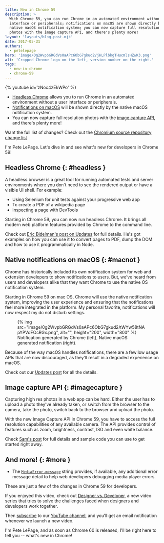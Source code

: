 ```yaml
---
title: New in Chrome 59
description: >
  With Chrome 59, you can run Chrome in an automated environment without a user
  interface or peripherals; notifications on macOS are shown directly by the
  native macOS notification system; you can now capture full resolution
  photos with the image capture API, and there's plenty more!
layout: 'layouts/blog-post.njk'
date: 2017-05-31
authors:
  - petelepage
hero: 'image/0g2WvpbGRGdVs0aAPc6ObG7gkud2/jHLPlbkgTHucmlsHZwK3.png'
alt: 'Cropped Chrome logo on the left, version number on the right.'
tags:
  - new-in-chrome
  - chrome-59
---
```


{% youtube id='zNoc4zEkWPo' %}

* [Headless Chrome](#headless) allows you to run Chrome in an automated
  environment without a user interface or peripherals.
* [Notifications on macOS](#macnot) will be shown directly by the native
  macOS notification system.
* You can now capture full resolution photos with the
  [image capture API](#imagecapture), and there's plenty more!

Want the full list of changes? Check out the
[Chromium source repository change list](https://chromium.googlesource.com/chromium/src/+log/58.0.3029.81..59.0.3071.80?pretty=fuller&n=10000)

I'm Pete LePage. Let's dive in and see what's new for developers in Chrome 59!

## Headless Chrome {: #headless }

A headless browser is a great tool for running automated tests and server
environments where you don't need to see the rendered output or have a
visible UI shell. For example:

* Using Selenium for unit tests against your progressive web app
* To create a PDF of a wikipedia page
* Inspecting a page with DevTools

Starting in Chrome 59, you can now run headless Chrome. It brings all modern web
platform features provided by Chrome to the command line.

Check out [Eric Bidelman's post on Updates](https://developers.google.com/web/updates/2017/04/headless-chrome)
for full details. He's got examples on how you can use it to convert pages to
PDF, dump the DOM and how to use it programmatically in Node.

## Native notifications on macOS {: #macnot }

Chrome has historically included its own notification system for web and
extension developers to show notifications to users. But, we've heard from users
and developers alike that they want Chrome to use the native OS notification
system.

Starting in Chrome 59 on mac OS, Chrome will use the native notification system,
improving the user experience and ensuring that the notifications feel more
integrated in the platform. My personal favorite, notifications will now respect
my do not disturb settings.

<figure>
  {% img src="image/0g2WvpbGRGdVs0aAPc6ObG7gkud2/tWYw58tNApYPVdFOcRGx.png", alt="", height="200", width="800" %}
  <figcaption>
    Notification generated by Chrome (left), Native macOS generated
    notification (right).
  </figcaption>
</figure>

Because of the way macOS handles notifications, there are a few low usage APIs
that are now discouraged, as they'll result in a degraded experience on macOS.

Check out our [Updates post](https://developers.google.com/web/updates/2017/04/native-mac-os-notifications)
for all the details.

## Image capture API {: #imagecapture }

Capturing high res photos in a web app can be hard. Either the user has to
upload a photo they've already taken, or switch from the browser to the camera,
take the photo, switch back to the browser and upload the photo.

With the new Image Capture API in Chrome 59, you have to access the full
resolution capabilities of any available camera. The API provides control of
features such as zoom, brightness, contrast, ISO and even white balance.

Check [Sam's post](https://developers.google.com/web/updates/2016/12/imagecapture) for full details and
sample code you can use to get started right away.

## And more! {: #more }

* The [`MediaError.message`](https://googlechrome.github.io/samples/media/error-message.html)
  string provides, if available, any additional error message detail to help
  web developers debugging media player errors.

These are just a few of the changes in Chrome 59 for developers.

If you enjoyed this video, check out
[Designer vs. Developer](https://www.youtube.com/playlist?list=PLNYkxOF6rcIC60856GnLEV5GQXMxc9ByJ),
a new video series that tries to solve the challenges faced when designers
and developers work together.

Then [subscribe](https://goo.gl/6FP1a5) to our
[YouTube channel](https://www.youtube.com/user/ChromeDevelopers/), and
you'll get an email notification whenever we launch a new video.

I'm Pete LePage, and as soon as Chrome 60 is released, I'll be right
here to tell you -- what's new in Chrome!
